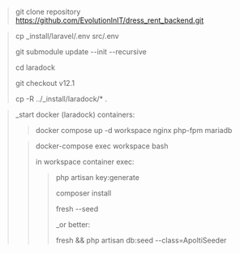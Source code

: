 >git clone repository https://github.com/EvolutionInIT/dress_rent_backend.git

>
> cp _install/laravel/.env src/.env
> 
>git submodule update --init --recursive
> 
> cd laradock
> 
> git checkout v12.1
> 
>cp -R ../_install/laradock/* .
>

> _start docker (laradock) containers:
>> docker compose up -d workspace nginx php-fpm mariadb
> 
>> docker-compose exec workspace bash
>>
>> in workspace container exec:
>>> php artisan key:generate
>>>
>>> composer install
>>>
>>> fresh --seed
>>>
>>> _or better:
>>>
>>> fresh && php artisan db:seed --class=ApoltiSeeder
